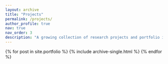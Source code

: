 ```yaml
---
layout: archive
title: "Projects"
permalink: /projects/
author_profile: true
nav: true
nav_order: 3
description: "A growing collection of research projects and portfolio items."
---
```


{% for post in site.portfolio %}
  {% include archive-single.html %}
{% endfor %}
